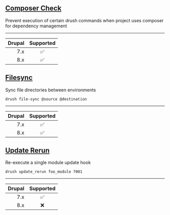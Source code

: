 ## [Composer Check](https://github.com/gapple/drush-composercheck)

Prevent execution of certain drush commands when project uses composer for dependency management 

---

| Drupal | Supported |
|-------:|:---------:|
|    7.x |     ✅    |
|    8.x |     ✅    |


## [Filesync](https://github.com/gapple/drush-filesync)

Sync file directories between environments

    drush file-sync @source @destination

---

| Drupal | Supported |
|-------:|:---------:|
|    7.x |     ✅    |
|    8.x |     ✅    |

## [Update Rerun](https://github.com/gapple/drush-update-rerun)

Re-execute a single module update hook

    drush update_rerun foo_module 7001

---

| Drupal | Supported |
|-------:|:---------:|
|    7.x |     ✅    |
|    8.x |     ❌    |
